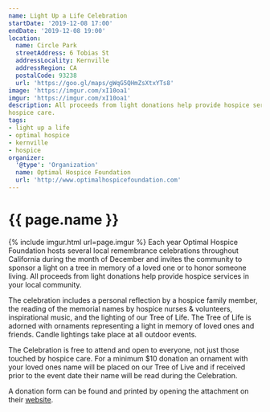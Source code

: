 ```yaml
---
name: Light Up a Life Celebration
startDate: '2019-12-08 17:00'
endDate: '2019-12-08 19:00'
location:
  name: Circle Park
  streetAddress: 6 Tobias St
  addressLocality: Kernville
  addressRegion: CA
  postalCode: 93238
  url: 'https://goo.gl/maps/gWqG5QHmZsXtxYTs8'
image: 'https://imgur.com/xI10oa1'
imgur: 'https://imgur.com/xI10oa1'
description: All proceeds from light donations help provide hospice services in your local community.
hospice care.
tags:
- light up a life
- optimal hospice
- kernville
- hospice
organizer:
  '@type': 'Organization'
  name: Optimal Hospice Foundation
  url: 'http://www.optimalhospicefoundation.com'
---
```

# {{ page.name }}
{% include imgur.html url=page.imgur %}
Each year Optimal Hospice Foundation hosts several local remembrance celebrations
throughout California during the   month of December and invites the community to
sponsor a light on a tree in memory of a loved one or to honor someone living.
All proceeds from light donations help provide hospice services in your local community.

The celebration includes a personal reflection by a hospice family member, the
reading of the memorial names by hospice nurses & volunteers, inspirational music,
and the lighting of our Tree of Life. The Tree of Life is adorned with ornaments
representing a light in memory of loved ones and friends. Candle lightings take
place at all outdoor events.

The Celebration is free to attend and open to everyone, not just those touched by
hospice care. For a minimum $10 donation an ornament with your loved ones name will
be placed on our Tree of Live and if received prior to the event date their name
will be read during the Celebration.

A donation form can be found and printed by opening the attachment on their
[website](http://www.optimalhospicefoundation.com/index.php/events/light-up-a-life).
